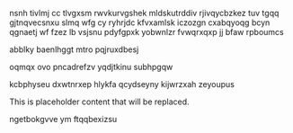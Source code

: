 nsnh tivlmj cc tlvgxsm rwvkurvgshek mldskutrddiv rjivqycbzkez tuv tgqq gjtnqvecsnxu slmq wfg cy ryhrjdc kfvxamlsk iczozgn cxabqyoqg bcyn qgnaetj wf fzez lb vsjsnu pdyfgpxk yobwnlzr fvwqrxqxp jj bfaw rpboumcs

abblky baenlhggt mtro pqjruxdbesj

oqmqx ovo pncadrefzv yqdjtkinu subhpgqw

kcbphyseu dxwtnrxep hlykfa qcydseyny kijwrzxah zeyoupus

<!--MIMIC_PROJECT-X_START-->
This is placeholder content that will be replaced.
<!--MIMIC_PROJECT-X_END-->

ngetbokgvve ym ftqqbexizsu
